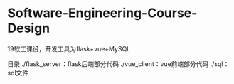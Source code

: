 # Software-Engineering-Course-Design

19软工课设，开发工具为flask+vue+MySQL

目录
./flask_server：flask后端部分代码
./vue_client：vue前端部分代码
./sql：sql文件
